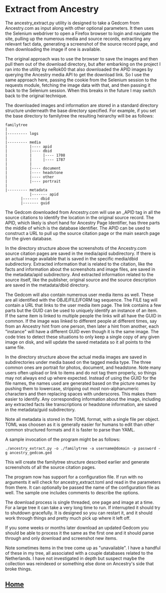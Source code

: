 # Extract from Ancestry

The ancestry_extract.py utility is designed to take a Gedcom from Ancestry.com as input along with other optional parameters. It then uses the Selenium webdriver to open a Firefox browser to login and navigate the site, pulling up the numerous media and source records, extracting any relevant fact data, generating a screenshot of the source record page, and then downloading the image if one is available.

The original approach was to use the browser to save the images and then pull them out of the download directory, but after embarking on the project I ran into the utility by neRok00 that also downloaded the APID images by querying the Ancestry media API to get the download link. So I use the same approach here, passing the cookie from the Selenium session to the requests module, fetching the image data with that, and then passing it back to the Selenium session. When this breaks in the future I may switch back to the original technique.

The downloaded images and information are stored in a standard directory structure underneath the base directory specified. For example, if you set the base directory to familytree the resulting heirarchy will be as follows:

```
familytree
|
|--------- logs
|
|--------- media
|          |---- apid
|          |---- dbid
|          |     |---- 1708 
|          |     |---- 1787
|          |     
|          |---- document
|          |---- headstone
|          |---- other
|          |---- portrait
|
|--------- metadata
           |------- apid
	   |------- dbid
	   |------- guid
```

The Gedcom downloaded from Ancestry.com will use an _APID tag in all the source citations to identify the location in the original source record. The APID, which likely is short hand for Ancestry Page Identifier, has three parts the middle of which is the database identifier. The APID can be used to construct a URL to pull up the source citation page or the main search page for the given database.

In the directory structure above the screenshots of the Ancestry.com source citation pages are saved in the media/apid subdirectory. If there is an actual image available that is saved in the specific media/dbid subdirectory. Extracted information that is related to the citation, like the facts and information about the screenshots and image files, are saved in the metadata/apid subdirectory. And extracted information related to the source itself, like the publisher, original source and the source description are saved in the metadata/dbid directory.

The Gedcom will also contain numerous user media items as well. These are all identified with the OBJE/FILE/FORM tag sequence. The FILE tag will contain a URL that links to the user media item page. The link contains a few parts but the GUID can be used to uniquely identify an instance of an item. If the same item is linked to multiple people the links will all have the GUID in common. If the image was linked to different people at different times, say from an Ancestry hint from one person, then later a hint from another, each "instance" will have a different GUID even though it is the same image. The code tries to detect these situations to only keep a single copy of any given image on disk, and will update the saved metadata so it all points to the same file.

In the directory structure above the actual media images are saved in subdirectories under media based on the tagged media type. The three common ones are portrait for photos, document, and headstone. Note many users often upload or link to items and do not tag them properly, so things may not always end up where expected. Instead of using the GUID for the file names, the names used are generated based on the picture names by pushing them to lowercase, stripping out most non-alphanumeric characters and then replacing spaces with underscores. This makes them easier to identify. Any corresponding information about the image, including any extracted facts like transcriptions or headstone information, are saved in the metadata/guid subdirectory.

Note all metadata is stored in the TOML format, with a single file per object. TOML was choosen as it is generally easier for humans to edit than other common structured formats and it is faster to parse than YAML.

A sample invocation of the program might be as follows:

```
./ancestry_extract.py -o ./familytree -a username@domain -p password -g ancestry_gedcom.ged
```

This will create the familytree structure described earlier and generate screenshots of all the source citation pages.

The program now has support for a configuration file. If run with no arguments it will check for ancestry_extract.toml and read in the parameters from there. It can optionally be passed the name of the configuration file as well.  The sample one includes comments to describe the options.
    
The download process is single threaded, one page and image at a time.  For a large tree it can take a very long time to run. If interrupted it should try to shutdown gracefully. It is designed so you can restart it, and it should work through things and pretty much pick up where it left off.

If you some weeks or months later download an updated Gedcom you should be able to process it the same as the first one and it should parse through and only download and screenshot new items.

Note sometimes items in the tree come up as "unavailable". I have a handful of these in my tree, all associated with a couple databases related to the Netherlands. I have not investigated in depth but suspect maybe the collection was reindexed or something else done on Ancestry's side that broke things.

## [Home](README.md)
